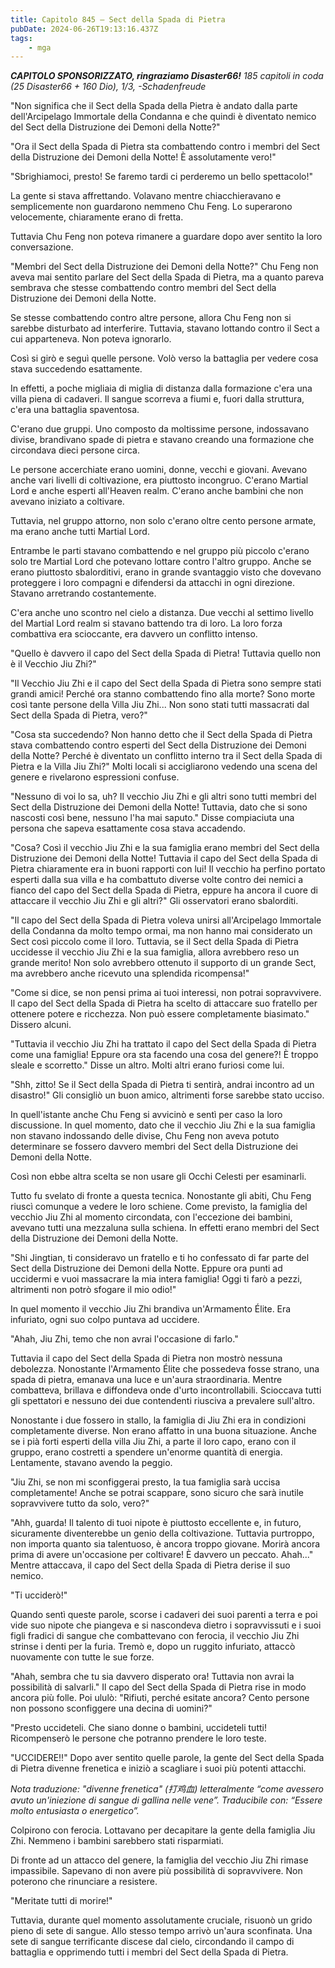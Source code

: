 ```yaml
---
title: Capitolo 845 – Sect della Spada di Pietra
pubDate: 2024-06-26T19:13:16.437Z
tags:
    - mga
---
```



<em><strong>CAPITOLO SPONSORIZZATO, ringraziamo Disaster66!</strong>
185 capitoli in coda (25 Disaster66 + 160 Dio), 1/3,
-Schadenfreude</em>


"Non significa che il Sect della Spada della Pietra è andato dalla parte dell'Arcipelago Immortale della Condanna e che quindi è diventato nemico del Sect della Distruzione dei Demoni della Notte?"


"Ora il Sect della Spada di Pietra sta combattendo contro i membri del Sect della Distruzione dei Demoni della Notte! È assolutamente vero!"


"Sbrighiamoci, presto! Se faremo tardi ci perderemo un bello spettacolo!"


La gente si stava affrettando. Volavano mentre chiacchieravano e semplicemente non guardarono nemmeno Chu Feng. Lo superarono velocemente, chiaramente erano di fretta.


Tuttavia Chu Feng non poteva rimanere a guardare dopo aver sentito la loro conversazione.


"Membri del Sect della Distruzione dei Demoni della Notte?" Chu Feng non aveva mai sentito parlare del Sect della Spada di Pietra, ma a quanto pareva sembrava che stesse combattendo contro membri del Sect della Distruzione dei Demoni della Notte.


Se stesse combattendo contro altre persone, allora Chu Feng non si sarebbe disturbato ad interferire. Tuttavia, stavano lottando contro il Sect a cui apparteneva. Non poteva ignorarlo.


Così si girò e seguì quelle persone. Volò verso la battaglia per vedere cosa stava succedendo esattamente.


In effetti, a poche migliaia di miglia di distanza dalla formazione c'era una villa piena di cadaveri. Il sangue scorreva a fiumi e, fuori dalla struttura, c'era una battaglia spaventosa.


C'erano due gruppi. Uno composto da moltissime persone, indossavano divise, brandivano spade di pietra e stavano creando una formazione che circondava dieci persone circa.


Le persone accerchiate erano uomini, donne, vecchi e giovani. Avevano anche vari livelli di coltivazione, era piuttosto incongruo. C'erano Martial Lord e anche esperti all'Heaven realm. C'erano anche bambini che non avevano iniziato a coltivare.


Tuttavia, nel gruppo attorno, non solo c'erano oltre cento persone armate, ma erano anche tutti Martial Lord.


Entrambe le parti stavano combattendo e nel gruppo più piccolo c'erano solo tre Martial Lord che potevano lottare contro l'altro gruppo. Anche se erano piuttosto sbalorditivi, erano in grande svantaggio visto che dovevano proteggere i loro compagni e difendersi da attacchi in ogni direzione. Stavano arretrando costantemente.


C'era anche uno scontro nel cielo a distanza. Due vecchi al settimo livello del Martial Lord realm si stavano battendo tra di loro. La loro forza combattiva era scioccante, era davvero un conflitto intenso.


"Quello è davvero il capo del Sect della Spada di Pietra! Tuttavia quello non è il Vecchio Jiu Zhi?"


"Il Vecchio Jiu Zhi e il capo del Sect della Spada di Pietra sono sempre stati grandi amici! Perché ora stanno combattendo fino alla morte? Sono morte così tante persone della Villa Jiu Zhi... Non sono stati tutti massacrati dal Sect della Spada di Pietra, vero?"


"Cosa sta succedendo? Non hanno detto che il Sect della Spada di Pietra stava combattendo contro esperti del Sect della Distruzione dei Demoni della Notte? Perché è diventato un conflitto interno tra il Sect della Spada di Pietra e la Villa Jiu Zhi?" Molti locali si accigliarono vedendo una scena del genere e rivelarono espressioni confuse.


"Nessuno di voi lo sa, uh? Il vecchio Jiu Zhi e gli altri sono tutti membri del Sect della Distruzione dei Demoni della Notte! Tuttavia, dato che si sono nascosti così bene, nessuno l'ha mai saputo." Disse compiaciuta una persona che sapeva esattamente cosa stava accadendo.


"Cosa? Così il vecchio Jiu Zhi e la sua famiglia erano membri del Sect della Distruzione dei Demoni della Notte! Tuttavia il capo del Sect della Spada di Pietra chiaramente era in buoni rapporti con lui! Il vecchio ha perfino portato esperti dalla sua villa e ha combattuto diverse volte contro dei nemici a fianco del capo del Sect della Spada di Pietra, eppure ha ancora il cuore di attaccare il vecchio Jiu Zhi e gli altri?" Gli osservatori erano sbalorditi.


"Il capo del Sect della Spada di Pietra voleva unirsi all'Arcipelago Immortale della Condanna da molto tempo ormai, ma non hanno mai considerato un Sect così piccolo come il loro. Tuttavia, se il Sect della Spada di Pietra uccidesse il vecchio Jiu Zhi e la sua famiglia, allora avrebbero reso un grande merito! Non solo avrebbero ottenuto il supporto di un grande Sect, ma avrebbero anche ricevuto una splendida ricompensa!"


"Come si dice, se non pensi prima ai tuoi interessi, non potrai sopravvivere. Il capo del Sect della Spada di Pietra ha scelto di attaccare suo fratello per ottenere potere e ricchezza. Non può essere completamente biasimato." Dissero alcuni.


"Tuttavia il vecchio Jiu Zhi ha trattato il capo del Sect della Spada di Pietra come una famiglia! Eppure ora sta facendo una cosa del genere?! È troppo sleale e scorretto." Disse un altro. Molti altri erano furiosi come lui.


"Shh, zitto! Se il Sect della Spada di Pietra ti sentirà, andrai incontro ad un disastro!" Gli consigliò un buon amico, altrimenti forse sarebbe stato ucciso.


In quell'istante anche Chu Feng si avvicinò e sentì per caso la loro discussione. In quel momento, dato che il vecchio Jiu Zhi e la sua famiglia non stavano indossando delle divise, Chu Feng non aveva potuto determinare se fossero davvero membri del Sect della Distruzione dei Demoni della Notte.


Così non ebbe altra scelta se non usare gli Occhi Celesti per esaminarli.


Tutto fu svelato di fronte a questa tecnica. Nonostante gli abiti, Chu Feng riuscì comunque a vedere le loro schiene. Come previsto, la famiglia del vecchio Jiu Zhi al momento circondata, con l'eccezione dei bambini, avevano tutti una mezzaluna sulla schiena. In effetti erano membri del Sect della Distruzione dei Demoni della Notte.


"Shi Jingtian, ti consideravo un fratello e ti ho confessato di far parte del Sect della Distruzione dei Demoni della Notte. Eppure ora punti ad uccidermi e vuoi massacrare la mia intera famiglia! Oggi ti farò a pezzi, altrimenti non potrò sfogare il mio odio!"


In quel momento il vecchio Jiu Zhi brandiva un'Armamento Élite. Era infuriato, ogni suo colpo puntava ad uccidere.


"Ahah, Jiu Zhi, temo che non avrai l'occasione di farlo."


Tuttavia il capo del Sect della Spada di Pietra non mostrò nessuna debolezza. Nonostante l'Armamento Élite che possedeva fosse strano, una spada di pietra, emanava una luce e un'aura straordinaria. Mentre combatteva, brillava e diffondeva onde d'urto incontrollabili. Scioccava tutti gli spettatori e nessuno dei due contendenti riusciva a prevalere sull'altro.


Nonostante i due fossero in stallo, la famiglia di Jiu Zhi era in condizioni completamente diverse. Non erano affatto in una buona situazione. Anche se i pià forti esperti della villa Jiu Zhi, a parte il loro capo, erano con il gruppo, erano costretti a spendere un'enorme quantità di energia. Lentamente, stavano avendo la peggio.


"Jiu Zhi, se non mi sconfiggerai presto, la tua famiglia sarà uccisa completamente! Anche se potrai scappare, sono sicuro che sarà inutile sopravvivere tutto da solo, vero?"


"Ahh, guarda! Il talento di tuoi nipote è piuttosto eccellente e, in futuro, sicuramente diventerebbe un genio della coltivazione. Tuttavia purtroppo, non importa quanto sia talentuoso, è ancora troppo giovane. Morirà ancora prima di avere un'occasione per coltivare! È davvero un peccato. Ahah..." Mentre attaccava, il capo del Sect della Spada di Pietra derise il suo nemico.


"Ti ucciderò!"


Quando sentì queste parole, scorse i cadaveri dei suoi parenti a terra e poi vide suo nipote che piangeva e si nascondeva dietro i sopravvissuti e i suoi figli fradici di sangue che combattevano con ferocia, il vecchio Jiu Zhi strinse i denti per la furia. Tremò e, dopo un ruggito infuriato, attaccò nuovamente con tutte le sue forze.


"Ahah, sembra che tu sia davvero disperato ora! Tuttavia non avrai la possibilità di salvarli." Il capo del Sect della Spada di Pietra rise in modo ancora più folle. Poi ululò: "Rifiuti, perché esitate ancora? Cento persone non possono sconfiggere una decina di uomini?"


"Presto uccideteli. Che siano donne o bambini, uccideteli tutti! Ricompenserò le persone che potranno prendere le loro teste.


"UCCIDERE!!" Dopo aver sentito quelle parole, la gente del Sect della Spada di Pietra divenne frenetica e iniziò a scagliare i suoi più potenti attacchi.


<em>Nota traduzione: "divenne frenetica" (打鸡血) letteralmente “come avessero avuto un'iniezione di sangue di gallina nelle vene”.
Traducibile con: “Essere molto entusiasta o energetico”.</em>


Colpirono con ferocia. Lottavano per decapitare la gente della famiglia Jiu Zhi. Nemmeno i bambini sarebbero stati risparmiati.


Di fronte ad un attacco del genere, la famiglia del vecchio Jiu Zhi rimase impassibile. Sapevano di non avere più possibilità di sopravvivere. Non poterono che rinunciare a resistere.


"Meritate tutti di morire!"


Tuttavia, durante quel momento assolutamente cruciale, risuonò un grido pieno di sete di sangue. Allo stesso tempo arrivò un'aura sconfinata. Una sete di sangue terrificante discese dal cielo, circondando il campo di battaglia e opprimendo tutti i membri del Sect della Spada di Pietra.
                                


                                



